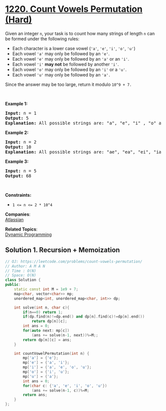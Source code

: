 # [1220. Count Vowels Permutation (Hard)](https://leetcode.com/problems/count-vowels-permutation/)

<p>Given an integer <code>n</code>, your task is to count how many strings of length <code>n</code> can be formed under the following rules:</p>

<ul>
	<li>Each character is a lower case vowel&nbsp;(<code>'a'</code>, <code>'e'</code>, <code>'i'</code>, <code>'o'</code>, <code>'u'</code>)</li>
	<li>Each vowel&nbsp;<code>'a'</code> may only be followed by an <code>'e'</code>.</li>
	<li>Each vowel&nbsp;<code>'e'</code> may only be followed by an <code>'a'</code>&nbsp;or an <code>'i'</code>.</li>
	<li>Each vowel&nbsp;<code>'i'</code> <strong>may not</strong> be followed by another <code>'i'</code>.</li>
	<li>Each vowel&nbsp;<code>'o'</code> may only be followed by an <code>'i'</code> or a&nbsp;<code>'u'</code>.</li>
	<li>Each vowel&nbsp;<code>'u'</code> may only be followed by an <code>'a'.</code></li>
</ul>

<p>Since the answer&nbsp;may be too large,&nbsp;return it modulo <code>10^9 + 7.</code></p>

<p>&nbsp;</p>
<p><strong>Example 1:</strong></p>

<pre><strong>Input:</strong> n = 1
<strong>Output:</strong> 5
<strong>Explanation:</strong> All possible strings are: "a", "e", "i" , "o" and "u".
</pre>

<p><strong>Example 2:</strong></p>

<pre><strong>Input:</strong> n = 2
<strong>Output:</strong> 10
<strong>Explanation:</strong> All possible strings are: "ae", "ea", "ei", "ia", "ie", "io", "iu", "oi", "ou" and "ua".
</pre>

<p><strong>Example 3:&nbsp;</strong></p>

<pre><strong>Input:</strong> n = 5
<strong>Output:</strong> 68</pre>

<p>&nbsp;</p>
<p><strong>Constraints:</strong></p>

<ul>
	<li><code>1 &lt;= n &lt;= 2 * 10^4</code></li>
</ul>


**Companies**:  
[Atlassian](https://leetcode.com/company/atlassian)

**Related Topics**:  
[Dynamic Programming](https://leetcode.com/tag/dynamic-programming/)

## Solution 1. Recursion + Memoization

```cpp
// OJ: https://leetcode.com/problems/count-vowels-permutation/
// Author: A M A N
// Time : O(N)
// Space: O(N)
class Solution {
public:
    static const int M = 1e9 + 7;
    map<char, vector<char>> mp;
    unordered_map<int, unordered_map<char, int>> dp;

    int solve(int n, char c){
        if(n==0) return 1;
        if(dp.find(n)!=dp.end() and dp[n].find(c)!=dp[n].end())
            return dp[n][c];
        int ans = 0;
        for(auto next: mp[c])
            (ans += solve(n-1, next))%=M;;
        return dp[n][c] = ans;
    }

    int countVowelPermutation(int n) {
        mp['a'] = {'e'};
        mp['e'] = {'a', 'i'};
        mp['i'] = {'a', 'e', 'o', 'u'};
        mp['o'] = {'i', 'u'};
        mp['u'] = {'a'};
        int ans = 0;
        for(char c: {'a', 'e', 'i', 'o', 'u'})
            (ans += solve(n-1, c))%=M;
        return ans;
    }
};
```